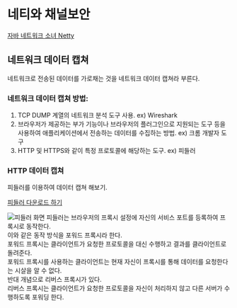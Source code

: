 # 네티와 채널보안
[자바 네트워크 소녀 Netty](https://product.kyobobook.co.kr/detail/S000001057642)

## 네트워크 데이터 캡쳐
네트워크로 전송된 데이터를 가로채는 것을 네트워크 데이터 캡쳐라 부른다.

### 네트워크 데이터 캡쳐 방법:
1. TCP DUMP 계열의 네트워크 분석 도구 사용. ex) Wireshark
2. 브라우저가 제공하는 부가 기능이나 브라우저의 플러그인으로 지원되는 도구 등을 사용하여 애플리케이션에서 전송하는 데이터를 수집하는 방법. ex) 크롬 개발자 도구
3. HTTP 및 HTTPS와 같이 특정 프로토콜에 해당하는 도구. ex) 피들러

### HTTP 데이터 캡쳐
피들러를 이용하여 데이터 캡쳐 해보기.

[피들러 다운로드 하기](https://www.telerik.com/download/fiddler)

![피들러 화면](./images/fiddler_view.png)
피들러는 브라우저의 프록시 설정에 자신의 서비스 포트를 등록하여 프록시로 동작한다.
<br>
이와 같은 동작 방식을 포워드 프록시라 한다.
<br>
포워드 프록시는 클라이언트가 요청한 프로토콜을 대신 수행하고 결과를 클라이언트로 돌려준다.
<br>
포워드 프록시를 사용하는 클라이언트는 현재 자신이 프록시를 통해 데이터를 요청한다는 시살을 알 수 없다.
<br>
반대 개념으로 리버스 프록시가 있다.
<br>
리버스 프록시는 클라이언트가 요청한 프로토콜을 자신이 처리하지 않고 다른 서버가 수행하도록 포워딩 한다.



